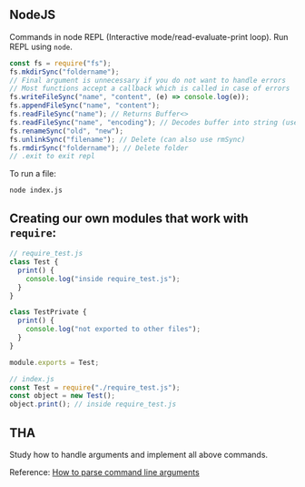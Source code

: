 ## NodeJS

Commands in node REPL (Interactive mode/read-evaluate-print loop). Run REPL using `node`.

```js
const fs = require("fs");
fs.mkdirSync("foldername");
// Final argument is unnecessary if you do not want to handle errors
// Most functions accept a callback which is called in case of errors
fs.writeFileSync("name", "content", (e) => console.log(e));
fs.appendFileSync("name", "content");
fs.readFileSync("name"); // Returns Buffer<>
fs.readFileSync("name", "encoding"); // Decodes buffer into string (use "utf-8")
fs.renameSync("old", "new");
fs.unlinkSync("filename"); // Delete (can also use rmSync)
fs.rmdirSync("foldername"); // Delete folder
// .exit to exit repl
```

To run a file:

```
node index.js
```

## Creating our own modules that work with `require`:

```js
// require_test.js
class Test {
  print() {
    console.log("inside require_test.js");
  }
}

class TestPrivate {
  print() {
    console.log("not exported to other files");
  }
}

module.exports = Test;
```

```js
// index.js
const Test = require("./require_test.js");
const object = new Test();
object.print(); // inside require_test.js
```

## THA

Study how to handle arguments and implement all above commands.

Reference: [How to parse command line arguments](https://nodejs.org/en/knowledge/command-line/how-to-parse-command-line-arguments/)

